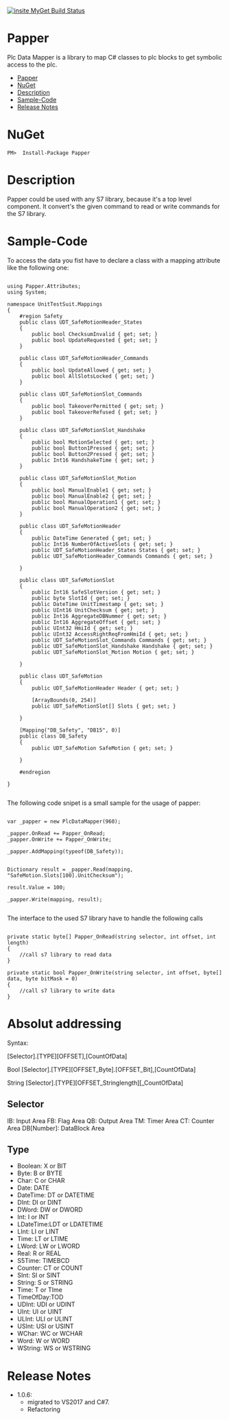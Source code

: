 [![insite MyGet Build Status](https://www.myget.org/BuildSource/Badge/insite?identifier=1311b225-6a23-4112-834f-931a82266bff)](https://www.myget.org/)

# Papper
Plc Data Mapper is a library to map C# classes to plc blocks to get symbolic access to the plc.

<!-- TOC -->

- [Papper](#Papper)
- [NuGet](#nuget)
- [Description](#description)
- [Sample-Code](#sample-code)
- [Release Notes](#release-notes)

<!-- /TOC -->

# NuGet

    PM>  Install-Package Papper

# Description

Papper could be used with any S7 library, because it's a top level component. It convert's the given command to read or write commands for the S7 library.


# Sample-Code


To access the data you fist have to declare a class with a mapping attribute like the following one:
<pre><code>
using Papper.Attributes;
using System;

namespace UnitTestSuit.Mappings
{
    #region Safety
    public class UDT_SafeMotionHeader_States
    {
        public bool ChecksumInvalid { get; set; }
        public bool UpdateRequested { get; set; }
    }

    public class UDT_SafeMotionHeader_Commands
    {
        public bool UpdateAllowed { get; set; }
        public bool AllSlotsLocked { get; set; }
    }

    public class UDT_SafeMotionSlot_Commands
    {
        public bool TakeoverPermitted { get; set; }
        public bool TakeoverRefused { get; set; }
    }

    public class UDT_SafeMotionSlot_Handshake
    {
        public bool MotionSelected { get; set; }
        public bool Button1Pressed { get; set; }
        public bool Button2Pressed { get; set; }
        public Int16 HandshakeTime { get; set; }
    }

    public class UDT_SafeMotionSlot_Motion
    {
        public bool ManualEnable1 { get; set; }
        public bool ManualEnable2 { get; set; }
        public bool ManualOperation1 { get; set; }
        public bool ManualOperation2 { get; set; }
    }

    public class UDT_SafeMotionHeader
    {
        public DateTime Generated { get; set; }
        public Int16 NumberOfActiveSlots { get; set; }
        public UDT_SafeMotionHeader_States States { get; set; }
        public UDT_SafeMotionHeader_Commands Commands { get; set; }

    }

    public class UDT_SafeMotionSlot
    {
        public Int16 SafeSlotVersion { get; set; }
        public byte SlotId { get; set; }
        public DateTime UnitTimestamp { get; set; }
        public UInt16 UnitChecksum { get; set; }
        public Int16 AggregateDBNummer { get; set; }
        public Int16 AggregateOffset { get; set; }
        public UInt32 HmiId { get; set; }
        public UInt32 AccessRightReqFromHmiId { get; set; }
        public UDT_SafeMotionSlot_Commands Commands { get; set; }
        public UDT_SafeMotionSlot_Handshake Handshake { get; set; }
        public UDT_SafeMotionSlot_Motion Motion { get; set; }

    }

    public class UDT_SafeMotion
    {
        public UDT_SafeMotionHeader Header { get; set; }

        [ArrayBounds(0, 254)]
        public UDT_SafeMotionSlot[] Slots { get; set; }

    }

    [Mapping("DB_Safety", "DB15", 0)]
    public class DB_Safety
    {
        public UDT_SafeMotion SafeMotion { get; set; }

    }

    #endregion

}

</code></pre>


The following code snipet is a small sample for the usage of papper:
<pre><code>
var _papper = new PlcDataMapper(960);

_papper.OnRead += Papper_OnRead;
_papper.OnWrite += Papper_OnWrite;

_papper.AddMapping(typeof(DB_Safety));


Dictionary<string,object> result = _papper.Read(mapping, "SafeMotion.Slots[100].UnitChecksum");

result.Value = 100;

_papper.Write(mapping, result);

</code></pre>


The interface to the used S7 library have to handle the following calls
<pre><code>
private static byte[] Papper_OnRead(string selector, int offset, int length)
{
    //call s7 library to read data
}

private static bool Papper_OnWrite(string selector, int offset, byte[] data, byte bitMask = 0)
{
    //call s7 library to write data
}
</code></pre>




# Absolut addressing
Syntax:


[Selector].[TYPE][OFFSET],[CountOfData]

Bool
[Selector].[TYPE][OFFSET_Byte].[OFFSET_Bit],[CountOfData]

String
[Selector].[TYPE][OFFSET_Stringlength][_CountOfData]


## Selector

IB: Input Area
FB: Flag Area
QB: Output Area
TM: Timer Area
CT: Counter Area
DB[Number]: DataBlock Area

## Type

* Boolean: 	X or BIT
* Byte:    	B or BYTE
* Char:    	C or CHAR
* Date:    	DATE
* DateTime:	DT or DATETIME
* DInt:    	DI or DINT
* DWord:   	DW or DWORD
* Int:     	I or INT
* LDateTime:LDT or LDATETIME
* LInt:		LI or LINT
* Time:		LT or LTIME
* LWord:	LW or LWORD
* Real:		R or REAL
* S5Time:	TIMEBCD
* Counter:  CT or COUNT
* SInt:		SI or SINT
* String:   S or STRING
* Time:     T or TIme
* TimeOfDay:TOD
* UDInt:	UDI or UDINT
* UInt: 	UI or UINT
* ULInt:	ULI or ULINT
* USInt:	USI or USINT
* WChar:	WC or WCHAR
* Word:     W or WORD
* WString:  WS or WSTRING 




# Release Notes
* 1.0.6:
    * migrated to VS2017 and C#7.
    * Refactoring
